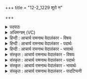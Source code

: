 +++
title = "12-2_1229 शूरो न"

+++
<details><summary>पदपाठः</summary>

शू꣡रः꣢꣯। न। ध꣣त्ते। आ꣡यु꣢꣯धा। ग꣡भ꣢꣯स्त्योः। स्वाऽ३रि꣡ति꣢। सि꣡षा꣢꣯सन्। र꣣थिरः꣢। ग꣡वि꣢꣯ष्टिषु। गोइ꣣ष्टिषु। इ꣡न्द्र꣢꣯स्य। शु꣡ष्म꣢꣯म्। ई꣣र꣡य꣢न्। अ꣣पस्यु꣡भिः꣢। इ꣡न्दुः꣢꣯। हि꣣न्वानः꣢। अ꣣ज्यते। मनीषि꣡भिः꣢। १२२९।
</details>

<details><summary>अधिमन्त्रम् (VC)</summary>

- पवमानः सोमः
- कविर्भार्गवः
- जगती
- निषादः
</details>

<details><summary>हिन्दी : आचार्य रामनाथ वेदालंकार - विषयः</summary>

अगले मन्त्र में परमात्मा के कृत्य वर्णित हैं।
</details>

<details><summary>हिन्दी : आचार्य रामनाथ वेदालंकार - पदार्थः</summary>

पदार्थान्वय -  वह सोम परमेश्वर (गभस्त्योः) आकाश व भूमि रूप हाथों में (आयुधा) जलों को (धत्ते) धारण करता है, (शूरः न) जैसे शूरवीर मनुष्य (गभस्त्योः) हाथों में (आयुधा) शस्त्रास्त्रों को (धत्ते) धारण करता है। (रथिरः) रथारोही सेनापति के समान (गविष्टिषु) देवासुरसङ्ग्रामों में (स्वः) विजय-सुख को (सिषासन्) देना चाहता हुआ, (इन्द्रस्य) जीवात्मा के (शुष्मम्) बल को (ईरयन्) उन्नत करता हुआ, (हिन्वानः) वृद्धि प्रदान करता हुआ (इन्दुः) तेजस्वी परमेश्वर (अपस्युभिः) कर्मप्रिय, (मनीषिभिः) बुद्धिमान् स्तोताओं द्वारा (अज्यते) अन्तरात्मा में प्रकट किया जाता है ॥२॥ यहाँ श्लिष्टोपमा अलङ्कार है, ‘रथिरः’ में लुप्तोपमा है ॥२॥
</details>

<details><summary>हिन्दी : आचार्य रामनाथ वेदालंकार - भावार्थः</summary>

भावार्थ -  प्रकाशप्रदाता,वृष्टिप्रदाता,विजयप्रदाता,बलप्रदाता और वृद्धिप्रदाता परमेश्वर भला किसका वन्दनीय नहीं है ॥२॥
</details>

<details><summary>संस्कृत : आचार्य रामनाथ वेदालंकार - विषयः</summary>

अथ परमात्मकृत्यानि वर्णयति।
</details>

<details><summary>संस्कृत : आचार्य रामनाथ वेदालंकार - पदार्थः</summary>

पदार्थान्वय -  स सोमः परमेश्वरः (गभस्त्योः) द्यावापृथिवीरूपयोः हस्तयोः (आयुधा२) आयुधानि उदकानि। [आयुधानि इत्युदकनामसु पठितम्। निघं० १।१२] (धत्ते) धारयति। कथमिव ? (शूरः न) वीरो यथा (गभस्त्योः) हस्तयोः (आयुधा) आयुधानि शस्त्रास्त्राणि (धत्ते) धारयति। [गभस्ती इति बाहुनामसु पठितम् निघं० २।४।] (रथिरः) रथारूढः सेनापतिरिव (गविष्टिषु) देवासुरसंग्रामेषु। [शत्रुभिरपहृतानां गवाम् इष्टिः प्राप्तिर्यासु ता गविष्टयः सङ्ग्रामाः।] (स्वः) विजयसुखम् (सिषासन्) दित्सन्, (इन्द्रस्य) जीवात्मनः (शुष्मम्) बलम् (ईरयन्) उन्नयन्, (हिन्वानः) वृद्धिं प्रयच्छन्। [हि गतौ वृद्धौ च, आत्मनेपदं छान्दसम्।] (इन्दुः) तेजस्वी परमेश्वरः (अपस्युभिः) कर्मप्रियैः। [अपांसि कर्माणि आत्मनः कामयन्ते इति अपस्युवः तैः। अपः इति कर्मनाम। निघं० २।१।] (मनीषिभिः) मेधाविभिः स्तोतृजनैः (अज्यते) अन्तरात्मनि प्रकटीक्रियते। [अञ्जू व्यक्तिम्रक्षणकान्तिगतिषु, कर्मणि रूपम्] ॥२॥ अत्र श्लिष्टोपमालङ्कारः, ‘रथिरः’ इत्यत्र च लुप्तोपमा ॥२॥
</details>

<details><summary>संस्कृत : आचार्य रामनाथ वेदालंकार - भावार्थः</summary>

भावार्थ -  प्रकाशप्रदाता वृष्टिप्रदाता विजयप्रदाता बलप्रदाता वृद्धिप्रदाता च परमेश्वरः कस्य न वन्दनीयः?॥२॥
</details>

<details><summary>संस्कृत : आचार्य रामनाथ वेदालंकार - पादटिप्पनी</summary>

टिप्पनी -   १. ऋ० ९।७६।२। २. असि-परशु-पाशप्रभृतीनि यथा शूरः धारयति तद्वत् सोमः धारयति स्रुक्-स्रुव-ग्रह-चमसान्यायुधानि गभस्त्योः—इति वि०।
</details>